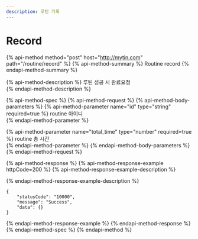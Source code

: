 ```yaml
---
description: 루틴 기록
---
```


# Record

{% api-method method="post" host="http://mytin.com" path="/routine/record" %}
{% api-method-summary %}
Routine record
{% endapi-method-summary %}

{% api-method-description %}
  루틴 성공 시 완료요청    
{% endapi-method-description %}

{% api-method-spec %}
{% api-method-request %}
{% api-method-body-parameters %}
{% api-method-parameter name="id" type="string" required=true %}
  routine 아이디  
{% endapi-method-parameter %}

{% api-method-parameter name="total\_time" type="number" required=true %}
  routine 총 시간  
{% endapi-method-parameter %}
{% endapi-method-body-parameters %}
{% endapi-method-request %}

{% api-method-response %}
{% api-method-response-example httpCode=200 %}
{% api-method-response-example-description %}

{% endapi-method-response-example-description %}

```
{
    "statusCode": "10000",
    "message": "Success",
    "data": {}
}
```
{% endapi-method-response-example %}
{% endapi-method-response %}
{% endapi-method-spec %}
{% endapi-method %}

